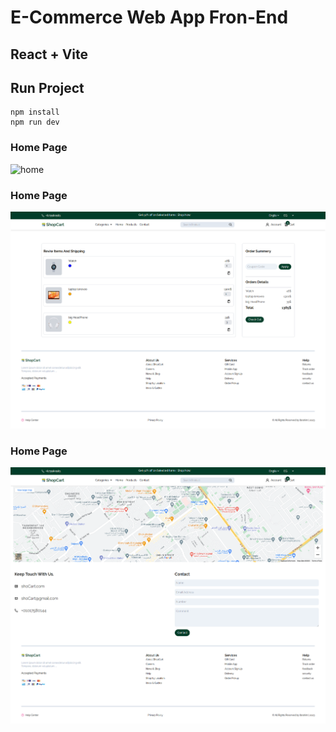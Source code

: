 # E-Commerce Web App Fron-End
## React + Vite
## Run Project
```bach
npm install
npm run dev
```
### Home Page
![home](/public/home.png)

### Home Page
![cart](/public/cart.png)

### Home Page
![contact](/public/contact.png)